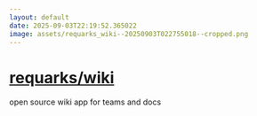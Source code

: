 ```yaml
---
layout: default
date: 2025-09-03T22:19:52.365022
image: assets/requarks_wiki--20250903T022755018--cropped.png
---
```


# [requarks/wiki](https://github.com/requarks/wiki)

open source wiki app for teams and docs
